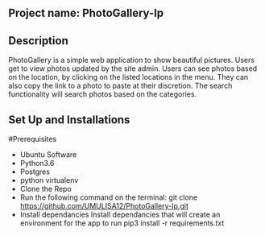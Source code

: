 ## Project name: PhotoGallery-Ip

## Description
PhotoGallery is a simple web application to show beautiful pictures. Users get to view photos updated by the site admin. Users can see photos based on the location, by clicking on the listed locations in the menu. They can also copy the link to a photo to paste at their discretion. The search functionality will search photos based on the categories.

## Set Up and Installations
 #Prerequisites
* Ubuntu Software 
* Python3.6 
* Postgres 
* python virtualenv 
* Clone the Repo 
* Run the following command on the terminal: git clone https://github.com/UMULISA12/PhotoGallery-Ip.git 
* Install dependancies Install dependancies that will create an environment for the app to run pip3 install -r requirements.txt

